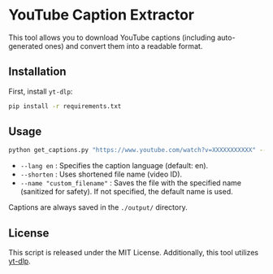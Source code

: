 # YouTube Caption Extractor

This tool allows you to download YouTube captions (including auto-generated ones) and convert them into a readable format.

## Installation

First, install `yt-dlp`:

```sh
pip install -r requirements.txt
```

## Usage

```sh
python get_captions.py "https://www.youtube.com/watch?v=XXXXXXXXXXX" --lang en --shorten --name "custom_filename"
```

- `--lang en` : Specifies the caption language (default: en).
- `--shorten` : Uses shortened file name (video ID).
- `--name "custom_filename"` : Saves the file with the specified name (sanitized for safety). If not specified, the default name is used.

Captions are always saved in the `./output/` directory.

## License

This script is released under the MIT License.
Additionally, this tool utilizes [yt-dlp](https://github.com/yt-dlp/yt-dlp).

